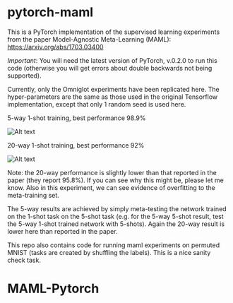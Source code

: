 # pytorch-maml
This is a PyTorch implementation of the supervised learning experiments from the paper 
Model-Agnostic Meta-Learning (MAML): https://arxiv.org/abs/1703.03400

*Important*: You will need the latest version of PyTorch, v.0.2.0 to run this code (otherwise you will get errors about 
double backwards not being supported).

Currently, only the Omniglot experiments have been replicated here. The hyper-parameters are the same as those used in the original 
Tensorflow implementation, except that only 1 random seed is used here.

5-way 1-shot training, best performance 98.9%

![Alt text](https://dl.dropboxusercontent.com/s/qz77zyz64d9xbhh/omniglot-5way-1shot.png?dl=0)

20-way 1-shot training, best performance 92%

![Alt text](https://dl.dropboxusercontent.com/s/9mqjieu64d01d4z/omniglot-20way-1shot.png?dl=0)

Note: the 20-way performance is slightly lower than that reported in the paper (they report 95.8%). If you can see why this might be,
please let me know. Also in this experiment, we can see evidence of overfitting to the meta-training set.

The 5-way results are achieved by simply meta-testing the network trained on the 1-shot task on the 5-shot task (e.g. for the 5-way 5-shot result, test the 5-way 1-shot trained network with 5-shots). Again the 20-way result is lower here than reported in the paper.

This repo also contains code for running maml experiments on permuted MNIST (tasks are created by shuffling the labels).
This is a nice sanity check task.
# MAML-Pytorch
